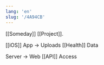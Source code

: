 ```yaml
---
lang: 'en'
slug: '/4A94CB'
---
```


[[Someday]] [[Project]].

[[iOS]] App → Uploads [[Health]] Data

Server → Web [[API]] Access
